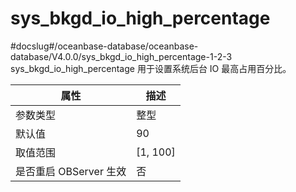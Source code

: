 sys_bkgd_io_high_percentage 
================================================
#docslug#/oceanbase-database/oceanbase-database/V4.0.0/sys_bkgd_io_high_percentage-1-2-3
sys_bkgd_io_high_percentage 用于设置系统后台 IO 最高占用百分比。


|      **属性**      |   **描述**   |
|------------------|------------|
| 参数类型             | 整型         |
| 默认值              | 90         |
| 取值范围             | \[1, 100\] |
| 是否重启 OBServer 生效 | 否          |



